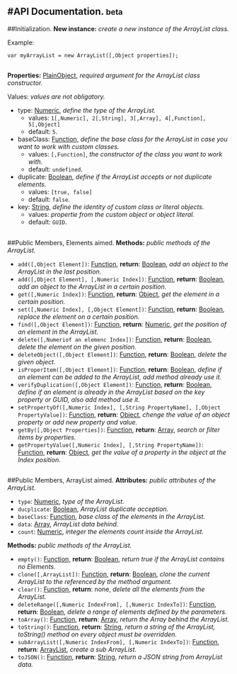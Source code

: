 #API Documentation. <small>beta</small>
----------
##Initialization.
**New instance:** *create a new instance of the ArrayList class.*

Example:

```
var myArrayList = new ArrayList([,Object properties]);
```
##
**Properties:** [PlainObject](), *required argument for the ArrayList class constructor.*

Values: *values are not obligatory.*

- type: [Numeric](), *define the type of the ArrayList.*
	- values: `1[,Numeric], 2[,String], 3[,Array], 4[,Function], 5[,Object]`
	- default: `5`.
- baseClass: [Function](), *define the base class for the ArrayList in case you want to work with custom classes.*
	- values: `[,Function]`, *the constructor of the class you want to work with.*
	- default: `undefined`.
- duplicate: [Boolean](), *define if the ArrayList accepts or not duplicate elements.*
	- values: `[true, false]`
	- default: `false`.
- key: [String](), *define the identity of custom class or literal objects.*
	- values: *propertie from the custom object or object literal.*
	- default: `GUID`.

##
##Public Members, Elements aimed.
**Methods:** *public methods of the ArrayList.*

- `add([,Object Element])`: [Function](), __return__: [Boolean](), *add an object to the ArrayList in the last position.*
- `add([,Object Element], [,Numeric Index])`: [Function](), __return__: [Boolean](), *add an object to the ArrayList in a certain position.*
- `get([,Numeric Index])`: [Function](), __return__: [Object](), *get the element in a certain position.*
- `set([,Numeric Index], [,Object Element])`: [Function](), __return__: [Boolean](), *replace the element on a certain position.*
- `find([,Object Element])`: [Function](), __return__: [Numeric](), *get the position of an element in the ArrayList.*
- `delete([,Numeriof an elemenc Index])`: [Function](), __return__: [Boolean](), *delete the element on the given position.*
- `deleteObject([,Object Element])`: [Function](), __return__: [Boolean](), *delete the given object.*
- `isProperItem([,Object Element])`: [Function](), __return__: [Boolean](), *define if an element can be added to the ArrayList, add method already use it.*
- `verifyDuplication([,Object Element])`: [Function](), __return__: [Boolean](), *define if an element is already in the ArrayList based on the key property or GUID, also add method use it.*
- `setPropertyOf([,Numeric Index], [,String PropertyName], [,Object PropertyValue])`: [Function](), __return__: [Object](), *chenge the value of an object property or add new property and value.*
- `getBy([,Object Properties])`: [Function](), __return__: [Array](), *search or filter items by properties.*
- `getPropertyValue([,Numeric Index], [,String PropertyName])`: [Function](), __return__: [Object](), *get the value of a property in the object at the Index position.*

##
##Public Members, ArrayList aimed.
**Attributes:** *public attributes of the ArrayList.*

- `type`: [Numeric](), *type of the ArrayList.*
- `ducplicate`: [Boolean](), *ArrayList duplicate acception.*
- `baseClass`: [Function](), *base class of the elements in the ArrayList.*
- `data`: [Array](), *ArrayList data behind.*
- `count`: [Numeric](), *integer the elements count inside the ArrayList.*

**Methods:** *public methods of the ArrayList.*

- `empty()`: [Function](), __return__: [Boolean](), *return true if the ArrayList contains no Elements.*
- `clone([,ArrayList])`: [Function](), __return__: [Boolean](), *clone the current ArrayList to the referenced by the method argument.*
- `clear()`: [Function](), __return__: none, *delete all the elements from the ArrayList.*
- `deleteRange([,Numeric IndexFrom], [,Numeric IndexTo])`: [Function](), __return__: [Boolean](), *delete a range of elements defined by the parameters.*
- `toArray()`: [Function](), __return__: [Array](), *return the Array behind the ArrayList.*
- `toString()`: [Function](), __return__: [String](), *return a string of the ArrayList, toString() method on every object must be overridden.*
- `subArrayList([,Numeric IndexFrom], [,Numeric IndexTo])`: [Function](), __return__: [ArrayList](), *create a sub ArrayList.*
- `toJSON()`: [Function](), __return__: [String](), *return a JSON string from ArrayList data.*
